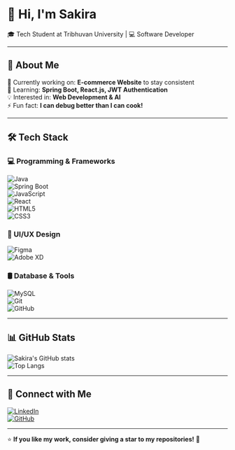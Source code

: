 # 👋 Hi, I'm Sakira  
🎓 Tech Student at Tribhuvan University | 💻 Software Developer  

---

## 🚀 About Me  
🔭 Currently working on: **E-commerce Website** to stay consistent  
🌱 Learning: **Spring Boot, React.js, JWT Authentication**  
💡 Interested in: **Web Development & AI**  
⚡ Fun fact: **I can debug better than I can cook!**  

---

## 🛠️ Tech Stack  

### 💻 Programming & Frameworks  
![Java](https://img.shields.io/badge/Java-ED8B00?style=for-the-badge&logo=java&logoColor=white)  
![Spring Boot](https://img.shields.io/badge/Spring_Boot-6DB33F?style=for-the-badge&logo=spring-boot&logoColor=white)  
![JavaScript](https://img.shields.io/badge/JavaScript-F7DF1E?style=for-the-badge&logo=javascript&logoColor=black)  
![React](https://img.shields.io/badge/React-20232A?style=for-the-badge&logo=react&logoColor=61DAFB)  
![HTML5](https://img.shields.io/badge/HTML5-E34F26?style=for-the-badge&logo=html5&logoColor=white)  
![CSS3](https://img.shields.io/badge/CSS3-1572B6?style=for-the-badge&logo=css3&logoColor=white)  

### 🎨 UI/UX Design  
![Figma](https://img.shields.io/badge/Figma-F24E1E?style=for-the-badge&logo=figma&logoColor=white)  
![Adobe XD](https://img.shields.io/badge/Adobe%20XD-FF61F6?style=for-the-badge&logo=adobe-xd&logoColor=white)  

### 🛢️ Database & Tools  
![MySQL](https://img.shields.io/badge/MySQL-00000F?style=for-the-badge&logo=mysql&logoColor=white)  
![Git](https://img.shields.io/badge/Git-F05032?style=for-the-badge&logo=git&logoColor=white)  
![GitHub](https://img.shields.io/badge/GitHub-100000?style=for-the-badge&logo=github&logoColor=white)  

---

## 📊 GitHub Stats  

![Sakira's GitHub stats](https://github-readme-stats.vercel.app/api?username=Sakira7&show_icons=true&theme=radical)  
![Top Langs](https://github-readme-stats.vercel.app/api/top-langs/?username=Sakira7&layout=compact&theme=radical)  

---

## 🔗 Connect with Me  
[![LinkedIn](https://img.shields.io/badge/LinkedIn-0077B5?style=for-the-badge&logo=linkedin&logoColor=white)](https://www.linkedin.com/in/sakira-maharjan-07801828a/)  
[![GitHub](https://img.shields.io/badge/GitHub-100000?style=for-the-badge&logo=github&logoColor=white)](https://github.com/Ssakira)  

---

⭐ **If you like my work, consider giving a star to my repositories!** 🚀  

